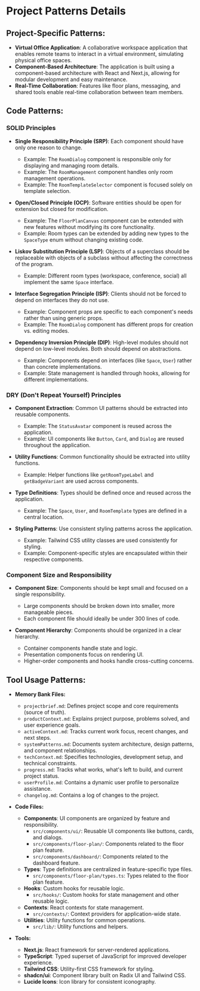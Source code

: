 # Project Patterns Details

## Project-Specific Patterns:

- **Virtual Office Application**: A collaborative workspace application that enables remote teams to interact in a virtual environment, simulating physical office spaces.
- **Component-Based Architecture**: The application is built using a component-based architecture with React and Next.js, allowing for modular development and easy maintenance.
- **Real-Time Collaboration**: Features like floor plans, messaging, and shared tools enable real-time collaboration between team members.

## Code Patterns:

### SOLID Principles

- **Single Responsibility Principle (SRP)**: Each component should have only one reason to change.
  - Example: The `RoomDialog` component is responsible only for displaying and managing room details.
  - Example: The `RoomManagement` component handles only room management operations.
  - Example: The `RoomTemplateSelector` component is focused solely on template selection.

- **Open/Closed Principle (OCP)**: Software entities should be open for extension but closed for modification.
  - Example: The `FloorPlanCanvas` component can be extended with new features without modifying its core functionality.
  - Example: Room types can be extended by adding new types to the `SpaceType` enum without changing existing code.

- **Liskov Substitution Principle (LSP)**: Objects of a superclass should be replaceable with objects of a subclass without affecting the correctness of the program.
  - Example: Different room types (workspace, conference, social) all implement the same `Space` interface.

- **Interface Segregation Principle (ISP)**: Clients should not be forced to depend on interfaces they do not use.
  - Example: Component props are specific to each component's needs rather than using generic props.
  - Example: The `RoomDialog` component has different props for creation vs. editing modes.

- **Dependency Inversion Principle (DIP)**: High-level modules should not depend on low-level modules. Both should depend on abstractions.
  - Example: Components depend on interfaces (like `Space`, `User`) rather than concrete implementations.
  - Example: State management is handled through hooks, allowing for different implementations.

### DRY (Don't Repeat Yourself) Principles

- **Component Extraction**: Common UI patterns should be extracted into reusable components.
  - Example: The `StatusAvatar` component is reused across the application.
  - Example: UI components like `Button`, `Card`, and `Dialog` are reused throughout the application.

- **Utility Functions**: Common functionality should be extracted into utility functions.
  - Example: Helper functions like `getRoomTypeLabel` and `getBadgeVariant` are used across components.

- **Type Definitions**: Types should be defined once and reused across the application.
  - Example: The `Space`, `User`, and `RoomTemplate` types are defined in a central location.

- **Styling Patterns**: Use consistent styling patterns across the application.
  - Example: Tailwind CSS utility classes are used consistently for styling.
  - Example: Component-specific styles are encapsulated within their respective components.

### Component Size and Responsibility

- **Component Size**: Components should be kept small and focused on a single responsibility.
  - Large components should be broken down into smaller, more manageable pieces.
  - Each component file should ideally be under 300 lines of code.

- **Component Hierarchy**: Components should be organized in a clear hierarchy.
  - Container components handle state and logic.
  - Presentation components focus on rendering UI.
  - Higher-order components and hooks handle cross-cutting concerns.

## Tool Usage Patterns:

- **Memory Bank Files:**
    - `projectbrief.md`: Defines project scope and core requirements (source of truth).
    - `productContext.md`: Explains project purpose, problems solved, and user experience goals.
    - `activeContext.md`: Tracks current work focus, recent changes, and next steps.
    - `systemPatterns.md`: Documents system architecture, design patterns, and component relationships.
    - `techContext.md`:  Specifies technologies, development setup, and technical constraints.
    - `progress.md`:  Tracks what works, what's left to build, and current project status.
    - `userProfile.md`: Contains a dynamic user profile to personalize assistance.
    - `changelog.md`: Contains a log of changes to the project.
    
- **Code Files:**
    - **Components**: UI components are organized by feature and responsibility.
      - `src/components/ui/`: Reusable UI components like buttons, cards, and dialogs.
      - `src/components/floor-plan/`: Components related to the floor plan feature.
      - `src/components/dashboard/`: Components related to the dashboard feature.
    - **Types**: Type definitions are centralized in feature-specific type files.
      - `src/components/floor-plan/types.ts`: Types related to the floor plan feature.
    - **Hooks**: Custom hooks for reusable logic.
      - `src/hooks/`: Custom hooks for state management and other reusable logic.
    - **Contexts**: React contexts for state management.
      - `src/contexts/`: Context providers for application-wide state.
    - **Utilities**: Utility functions for common operations.
      - `src/lib/`: Utility functions and helpers.

- **Tools:**
    - **Next.js**: React framework for server-rendered applications.
    - **TypeScript**: Typed superset of JavaScript for improved developer experience.
    - **Tailwind CSS**: Utility-first CSS framework for styling.
    - **shadcn/ui**: Component library built on Radix UI and Tailwind CSS.
    - **Lucide Icons**: Icon library for consistent iconography.
